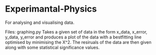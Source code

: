 # Experimantal-Physics
For analysing and visualising data.

Files:
  graphing.py Takes a given set of data in the form x_data, x_error, y_data, y_error and produces a plot of the data with a bestfitting line optimised by minimising the X^2. The resiruals of the data are then given along with some statistical significance values.
